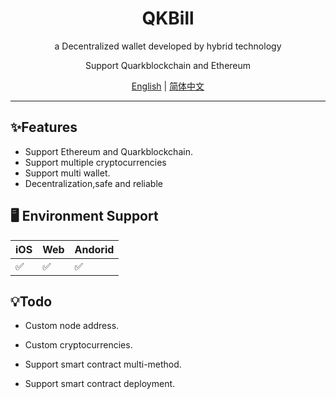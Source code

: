 <h1 align="center">QKBill</h1>

<div align="center">

a Decentralized wallet developed by hybrid technology   

Support Quarkblockchain and Ethereum

[English](./README.md) | [简体中文](./README-zh_CN.md)

</div>

------

## ✨Features

- Support Ethereum and Quarkblockchain.
- Support multiple cryptocurrencies
- Support multi wallet.
- Decentralization,safe and reliable

## 🖥 Environment Support

|  iOS | Web  | Andorid  |
|  ----  | ----  |----  |
| ✅  | ✅  |✅  |


## 💡Todo

- Custom node address.

- Custom cryptocurrencies.

- Support smart contract multi-method.

- Support smart contract deployment.


